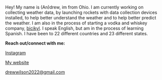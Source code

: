 Hey! My name is (An)drew, im from Ohio. I am currently working on collecting weather data, by launching rockets with data collection devices installed, to help better understand the weather and to help better predict the weather. I am also in the process of starting a vodka and whiskey company, [bicikyl](https://bicikyl.com/future). I speak English, but am in the process of learning Spanish. I have been to 22 different countries and 23 different states. 




**Reach out/connect with me:**

[Instagram](https://instagram.com/thetrudrewwilson)

[My website](https://drew.cx)

drewwilson2022@gmail.com
